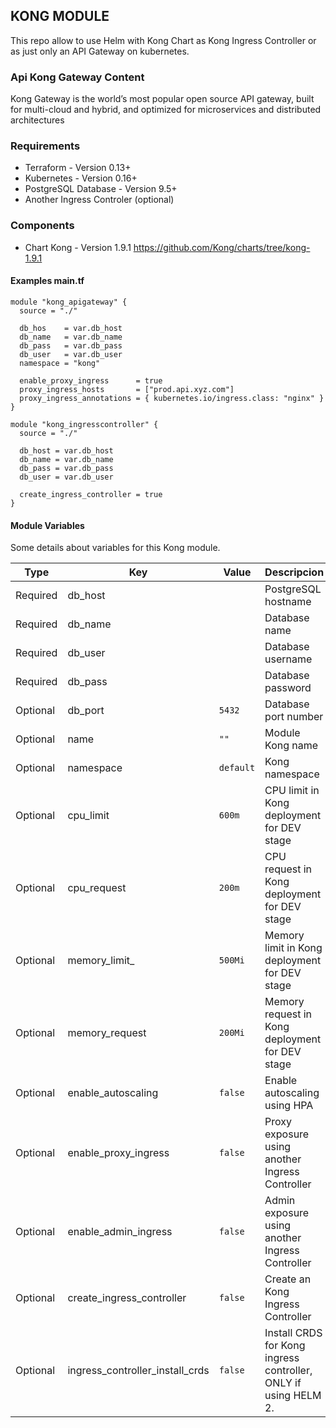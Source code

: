 ## KONG MODULE
This repo allow to use Helm with Kong Chart as Kong Ingress Controller or as just only an API Gateway on kubernetes.

### Api Kong Gateway Content
Kong Gateway is the world’s most popular open source API gateway, built for multi-cloud and hybrid, and optimized for microservices and distributed architectures

### Requirements
  - Terraform - Version 0.13+
  - Kubernetes - Version 0.16+
  - PostgreSQL Database - Version 9.5+
  - Another Ingress Controler (optional)

### Components
  - Chart Kong - Version 1.9.1
    https://github.com/Kong/charts/tree/kong-1.9.1

#### Examples main.tf
```hcl
module "kong_apigateway" {
  source = "./"

  db_hos    = var.db_host
  db_name   = var.db_name
  db_pass   = var.db_pass
  db_user   = var.db_user
  namespace = "kong"

  enable_proxy_ingress      = true
  proxy_ingress_hosts       = ["prod.api.xyz.com"]
  proxy_ingress_annotations = { kubernetes.io/ingress.class: "nginx" }
}
```

```hcl
module "kong_ingresscontroller" {
  source = "./"

  db_host = var.db_host
  db_name = var.db_name
  db_pass = var.db_pass
  db_user = var.db_user

  create_ingress_controller = true
}

```
#### Module Variables
Some details about variables for this Kong module.

| Type | Key | Value | Descripcion |
|------|-----|-------|-------------|
| Required | db_host |  | PostgreSQL hostname |
| Required | db_name |  | Database name |
| Required | db_user |  | Database username |
| Required | db_pass |  | Database password |
| Optional | db_port | `5432` | Database port number|
| Optional | name | `""` | Module Kong name |
| Optional | namespace | `default` | Kong namespace |
| Optional | cpu_limit | `600m` | CPU limit in Kong deployment for DEV stage |
| Optional | cpu_request | `200m` | CPU request in Kong deployment for DEV stage |
| Optional | memory_limit_ | `500Mi` | Memory limit in Kong deployment for DEV stage |
| Optional | memory_request | `200Mi` | Memory request in Kong deployment for DEV stage |
| Optional | enable_autoscaling | `false` | Enable autoscaling using HPA |
| Optional | enable_proxy_ingress | `false` | Proxy exposure using another Ingress Controller |
| Optional | enable_admin_ingress | `false`| Admin exposure using another Ingress Controller |
| Optional | create_ingress_controller | `false` | Create an Kong Ingress Controller |
| Optional | ingress_controller_install_crds | `false`| Install CRDS for Kong ingress controller, ONLY if using HELM 2.|